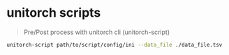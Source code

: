 # unitorch scripts

> Pre/Post process with unitorch cli (unitorch-script)

```bash
unitorch-script path/to/script/config/ini --data_file ./data_file.tsv
```
